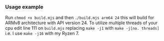 
### Usage example
Run `chmod +x build.mjs` and then `./build.mjs arm64 24` this will build for ARMv8 architecture with API version 24. To utilize multiple threads of your cpu edit line 111 on `build.mjs` replacing `make -j1` with `make -j[no. threads]` i.e. I use `make -j16` with my Ryzen 7.
